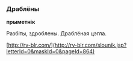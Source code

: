 ### Драблёны
**прыметнік**

Разбіты, здроблены. Драблёная цэгла.

<a rel="author">[http://rv-blr.com/](http://rv-blr.com/slounik.jsp?letterId=0&maskId=0&pageId=864)</a>
